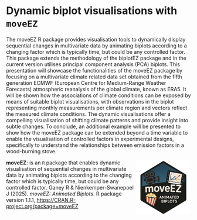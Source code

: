 # Dynamic biplot visualisations with  `moveEZ`

The moveEZ R package provides visualisation tools to dynamically display sequential changes in multivariate data by animating biplots according to a changing factor which is typically time, but could be any controlled factor. This package extends the methodology of the biplotEZ package and in the current version utilises principal component analysis (PCA) biplots. This presentation will showcase the functionalities of the moveEZ package by focusing on a multivariate climate related data set obtained from the fifth generation ECMWF (European Centre for Medium-Range Weather Forecasts) atmospheric reanalysis of the global climate, known as ERA5. It will be shown how the associations of climate conditions can be exposed by means of suitable biplot visualisations, with observations in the biplot representing monthly measurements per climate region and vectors reflect the measured climate conditions. The dynamic visualisations offer a compelling visualisation of shifting climate patterns and provide insight into subtle changes. To conclude, an additional example will be presented to show how the moveEZ package can be extended beyond a time variable to enable the visualisation of controlled factors in experimental designs, specifically to understand the relationships between emission factors in a wood-burning stove.

<img src="images/moveEZ_logo.png" align="right" width="150" />

**moveEZ**: is an `R` package that enables dynamic visualisation of sequential changes in multivariate data by animating biplots according to the changing factor which is typically time, but could be any controlled factor. 
Ganey R & Nienkemper-Swanepoel J (2025). _moveEZ: Animated Biplots_. R package
  version 1.1.1, <https://CRAN.R-project.org/package=moveEZ>
<br>

